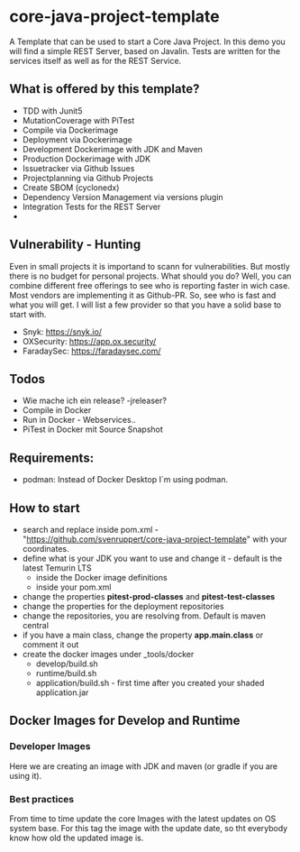 # core-java-project-template

A Template that can be used to start a Core Java Project.
In this demo you will find a simple REST Server, based on Javalin.
Tests are written for the services itself as well as for the REST Service.

## What is offered by this template?

* TDD with Junit5
* MutationCoverage with PiTest
* Compile via Dockerimage
* Deployment via Dockerimage
* Development Dockerimage with JDK and Maven
* Production Dockerimage with JDK
* Issuetracker via Github Issues
* Projectplanning via Github Projects
* Create SBOM (cyclonedx)
* Dependency Version Management via versions plugin
* Integration Tests for the REST Server
*

## Vulnerability - Hunting

Even in small projects it is importand to scann for vulnerabilities.
But mostly there is no budget for personal projects.
What should you do? Well, you can combine different free offerings
to see who is reporting faster in wich case. Most vendors are implementing it as Github-PR.
So, see who is fast and what you will get.
I will list a few provider so that you have a solid base to start with.

* Snyk: https://snyk.io/
* OXSecurity: https://app.ox.security/
* FaradaySec: https://faradaysec.com/

## Todos

* Wie mache ich ein release? -jreleaser?
* Compile in Docker
* Run in Docker - Webservices..
* PiTest in Docker mit Source Snapshot

## Requirements:

- podman: Instead of Docker Desktop I´m using podman.

## How to start

* search and replace inside pom.xml - "https://github.com/svenruppert/core-java-project-template" with your coordinates.
* define what is your JDK you want to use and change it - default is the latest Temurin LTS
  * inside the Docker image definitions
  * inside your pom.xml
* change the properties **pitest-prod-classes** and **pitest-test-classes**
* change the properties for the deployment repositories
* change the repositories, you are resolving from. Default is maven central
* if you have a main class, change the property **app.main.class** or comment it out
* create the docker images under _tools/docker
  * develop/build.sh
  * runtime/build.sh
  * application/build.sh - first time after you created your shaded application.jar

## Docker Images for Develop and Runtime

### Developer Images

Here we are creating an image with JDK and maven (or gradle if you are using it).

### Best practices

From time to time update the core Images with the latest updates on OS system base.
For this tag the image with the update date, so tht everybody know how old the updated
image is.
